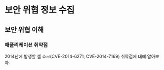 # 보안 위협 정보 수집

## 보안 위협 이해

### 애플리케이션 취약점

2014년에 발생할 셸 쇼크(CVE-2014-6271, CVE-2014-7169) 취약점에 대해 알아보자.

